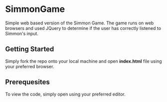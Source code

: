 # SimmonGame
Simple web based version of the Simmon Game. The game runs on web browsers and used JQuery to determine if the user has correctly listened to Simmon's input.

## Getting Started
Simply fork the repo onto your local machine and open __index.html__ file using your preferred browser.
## Prerequesites
To view the code, simply open using your preferred editor.
